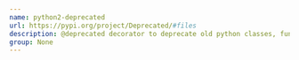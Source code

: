 ```yaml
---
name: python2-deprecated
url: https://pypi.org/project/Deprecated/#files
description: @deprecated decorator to deprecate old python classes, functions or methods. URL : https://pypi.org/project/Deprecated/#files Groups : None
group: None
---
```

